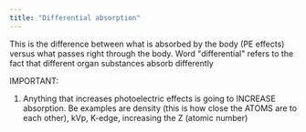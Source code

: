 ```yaml
---
title: "Differential absorption"
---
```

This is the difference between what is absorbed by the body (PE effects) versus what passes right through the body.
Word &quot;differential&quot; refers to the fact that different organ substances absorb differently 

IMPORTANT:
1. Anything that increases photoelectric effects is going to INCREASE absorption. Be examples are density (this is how close the ATOMS are to each other), kVp, K-edge, increasing the Z (atomic number)


